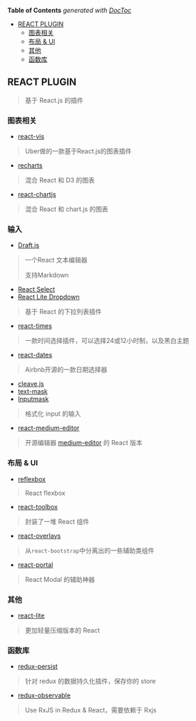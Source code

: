 <!-- START doctoc generated TOC please keep comment here to allow auto update -->
<!-- DON'T EDIT THIS SECTION, INSTEAD RE-RUN doctoc TO UPDATE -->
**Table of Contents**  *generated with [DocToc](https://github.com/thlorenz/doctoc)*

- [REACT PLUGIN](#react-plugin)
  - [图表相关](#%E5%9B%BE%E8%A1%A8%E7%9B%B8%E5%85%B3)
  - [布局 & UI](#%E5%B8%83%E5%B1%80-&-ui)
  - [其他](#%E5%85%B6%E4%BB%96)
  - [函数库](#%E5%87%BD%E6%95%B0%E5%BA%93)

<!-- END doctoc generated TOC please keep comment here to allow auto update -->

## REACT PLUGIN

> 基于 React.js 的插件

### 图表相关

- [react-vis](https://github.com/uber-common/react-vis)

> Uber做的一款基于React.js的图表插件

- [recharts](https://github.com/recharts/recharts)

> 混合 React 和 D3 的图表

- [react-chartjs](https://github.com/reactjs/react-chartjs)

> 混合 React 和 chart.js 的图表

### 输入

- [Draft.js](https://facebook.github.io/draft-js/)

> 一个React 文本编辑器
>
> 支持Markdown

- [React Select](http://jedwatson.github.io/react-select/)
- [React Lite Dropdown](https://github.com/jianliaoim/react-lite-dropdown)

> 基于 React 的下拉列表插件

- [react-times](https://github.com/ecmadao/react-times)

> 一款时间选择插件，可以选择24或12小时制，以及黑白主题

- [react-dates](https://github.com/airbnb/react-dates)

> Airbnb开源的一款日期选择器

- [cleave.js](https://github.com/nosir/cleave.js)
- [text-mask](https://github.com/text-mask/text-mask)
- [Inputmask](https://github.com/RobinHerbots/Inputmask)

> 格式化 input 的输入

- [react-medium-editor](https://github.com/wangzuo/react-medium-editor)

> 开源编辑器 [medium-editor](https://github.com/daviferreira/medium-editor) 的 React 版本

### 布局 & UI

- [reflexbox](https://github.com/jxnblk/reflexbox)

> React flexbox

- [react-toolbox](https://github.com/react-toolbox/react-toolbox)

> 封装了一堆 React 组件

- [react-overlays](https://github.com/react-bootstrap/react-overlays)

> 从`react-bootstrap`中分离出的一些辅助类组件

- [react-portal](https://github.com/tajo/react-portal)

> React Modal 的辅助神器

### 其他

- [react-lite](https://github.com/Lucifier129/react-lite)

> 更加轻量压缩版本的 React

### 函数库

- [redux-persist](https://github.com/rt2zz/redux-persist)

> 针对 redux 的数据持久化插件，保存你的 store

- [redux-observable](https://github.com/redux-observable/redux-observable)

> Use RxJS in Redux & React，需要依赖于 Rxjs